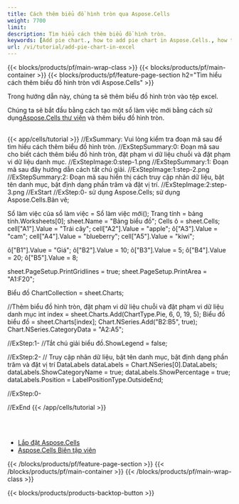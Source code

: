 ```yaml
---
title: Cách thêm biểu đồ hình tròn qua Aspose.Cells
weight: 7700
limit:
description: Tìm hiểu cách thêm biểu đồ hình tròn.
keywords: [Add pie chart., how to add pie chart in Aspose.Cells., how to add pie chart using Aspose.Cells]
url: /vi/tutorial/add-pie-chart-in-excel
---
```

{{< blocks/products/pf/main-wrap-class >}}
{{< blocks/products/pf/main-container >}}
{{< blocks/products/pf/feature-page-section h2="Tìm hiểu cách thêm biểu đồ hình tròn với Aspose.Cells" >}}

<p>
Trong hướng dẫn này, chúng ta sẽ thêm biểu đồ hình tròn vào tệp excel.
</p>

<p>
 Chúng ta sẽ bắt đầu bằng cách tạo một sổ làm việc mới bằng cách sử dụng<a href="https://www.nuget.org/packages/Aspose.Cells">Aspose.Cells thư viện</a> và thêm biểu đồ hình tròn.
</p>

<br />
{{< app/cells/tutorial >}}
//ExSummary: Vui lòng kiểm tra đoạn mã sau để tìm hiểu cách thêm biểu đồ hình tròn.
//ExStepSummary:0: Đoạn mã sau cho biết cách thêm biểu đồ hình tròn, đặt phạm vi dữ liệu chuỗi và đặt phạm vi dữ liệu danh mục.
//ExStepImage:0:step-1.png
//ExStepSummary:1: Đoạn mã sau đây hướng dẫn cách tắt chú giải.
//ExStepImage:1:step-2.png
//ExStepSummary:2: Đoạn mã sau hiển thị cách truy cập nhãn dữ liệu, bật tên danh mục, bật định dạng phần trăm và đặt vị trí.
//ExStepImage:2:step-3.png
//ExStart
//ExStep:0-
sử dụng Aspose.Cells;
sử dụng Aspose.Cells.Bản vẽ;

Sổ làm việc của sổ làm việc = Sổ làm việc mới();
Trang tính = bảng tính.Worksheets[0];
sheet.Name = "Bảng biểu đồ";
Cells ô = sheet.Cells;
cell["A1"].Value = "Trái cây";
cell["A2"].Value = "apple";
ô["A3"].Value = "cam";
cell["A4"].Value = "blueberry";
cell["A5"].Value = "kiwi";

ô["B1"].Value = "Giá";
ô["B2"].Value = 10;
ô["B3"].Value = 5;
ô["B4"].Value = 20;
ô["B5"].Value = 8;

sheet.PageSetup.PrintGridlines = true;
sheet.PageSetup.PrintArea = "A1:F20";

Biểu đồ ChartCollection = sheet.Charts;

//Thêm biểu đồ hình tròn, đặt phạm vi dữ liệu chuỗi và đặt phạm vi dữ liệu danh mục
int index = sheet.Charts.Add(ChartType.Pie, 6, 0, 19, 5);
Biểu đồ biểu đồ = sheet.Charts[index];
Chart.NSeries.Add("B2:B5", true);
Chart.NSeries.CategoryData = "A2:A5";

//ExStep:1-
//Tắt chú giải
biểu đồ.ShowLegend = false;

//ExStep:2-
// Truy cập nhãn dữ liệu, bật tên danh mục, bật định dạng phần trăm và đặt vị trí
DataLabels dataLabels = Chart.NSeries[0].DataLabels;
dataLabels.ShowCategoryName = true;
dataLabels.ShowPercentage = true;
dataLabels.Position = LabelPositionType.OutsideEnd;

//ExStep:0-

//ExEnd
{{< /app/cells/tutorial >}}
<br />

<br />
<br />
<div class="code-sample">
    <ul class="link-list">
        <li class="link-item"><a href="https://docs.aspose.com/cells/net/installation/">Lắp đặt Aspose.Cells</a></li>
        <li class="link-item"><a href="https://products.aspose.app/cells/editor/">Aspose.Cells Biên tập viên</a></li>
    </ul>
</div>

{{< /blocks/products/pf/feature-page-section >}}
{{< /blocks/products/pf/main-container >}}
{{< /blocks/products/pf/main-wrap-class >}}

{{< blocks/products/products-backtop-button >}}